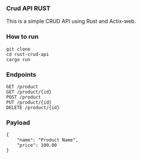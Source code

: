 ### Crud API RUST

This is a simple CRUD API using Rust and Actix-web.

### How to run
````
git clone
cd rust-crud-api
cargo run
````

### Endpoints
```
GET /product
GET /product/{id}
POST /product
PUT /product/{id}
DELETE /product/{id}
```

### Payload
```
{
    "name": "Product Name",
    "price": 100.00
}
```